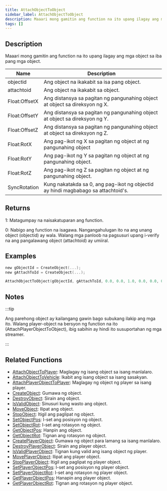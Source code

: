 ```yaml
---
title: AttachObjectToObject
sidebar_label: AttachObjectToObject
description: Maaari mong gamitin ang function na ito upang ilagay ang mga object sa iba pang mga object.
tags: []
---
```


## Description

Maaari mong gamitin ang function na ito upang ilagay ang mga object sa iba pang mga object.

| Name          | Description                                                             |
| ------------- | ----------------------------------------------------------------------- |
| objectid      | Ang object na ikakabit sa isa pang object.                                |
| attachtoid    | Ang object na ikakabit sa object.                                         |
| Float:OffsetX | Ang distansya sa pagitan ng pangunahing object at object sa direksyon ng X.|
| Float:OffsetY | Ang distansya sa pagitan ng pangunahing object at object sa direksyon ng Y.|
| Float:OffsetZ | Ang distansya sa pagitan ng pangunahing object at object sa direksyon ng Z.|
| Float:RotX    | Ang pag-ikot ng X sa pagitan ng object at ng pangunahing object           |
| Float:RotY    | Ang pag-ikot ng Y sa pagitan ng object at ng pangunahing object.          |
| Float:RotZ    | Ang pag-ikot ng Z sa pagitan ng object at ng pangunahing object.          |
| SyncRotation  | Kung nakatakda sa 0, ang pag-ikot ng objectid ay hindi magbabago sa attachtoid's.|

## Returns

1: Matagumpay na naisakatuparan ang function.

0: Nabigo ang function na isagawa. Nangangahulugan ito na ang unang object (objectid) ay wala. Walang mga panloob na pagsusuri upang i-verify na ang pangalawang object (attachtoid) ay umiiral.

## Examples

```c
new gObjectId = CreateObject(...);
new gAttachToId = CreateObject(...);

AttachObjectToObject(gObjectId, gAttachToId, 0.0, 0.0, 1.0, 0.0, 0.0, 0.0, 1);
```

## Notes

:::tip

Ang parehong object ay kailangang gawin bago subukang ilakip ang mga ito. Walang player-object na bersyon ng function na ito (AttachPlayerObjectToObject), ibig sabihin ay hindi ito susuportahan ng mga streamer.

:::

## Related Functions

- [AttachObjectToPlayer](AttachObjectToPlayer): Maglagay ng isang object sa isang manlalaro.
- [AttachObjectToVehicle](AttachObjectToVehicle): Ikabit ang isang object sa isang sasakyan.
- [AttachPlayerObjectToPlayer](AttachPlayerObjectToPlayer): Maglagay ng object ng player sa isang player.
- [CreateObject](CreateObject): Gumawa ng object.
- [DestroyObject](DestroyObject): Sirain ang object.
- [IsValidObject](IsValidObject): Sinusuri kung wasto ang object.
- [MoveObject](MoveObject): Ilipat ang object.
- [StopObject](StopObject): Itigil ang paglipat ng object.
- [SetObjectPos](SetObjectPos): I-set ang posisyon ng object.
- [SetObjectRot](SetObjectRot): I-set ang rotasyon ng object.
- [GetObjectPos](GetObjectPos): Hanpin ang object.
- [GetObjectRot](GetObjectRot): Tignan ang rotasyon ng object.
- [CreatePlayerObject](CreatePlayerObject): Gumawa ng object para lamang sa isang manlalaro.
- [DestroyPlayerObject](DestroyPlayerObject): Sirain ang player object.
- [IsValidPlayerObject](IsValidPlayerObject): Tignan kung valid ang isang object ng player.
- [MovePlayerObject](MovePlayerObject): Ilipat ang player object.
- [StopPlayerObject](StopPlayerObject): Itigil ang paglipat ng player object.
- [SetPlayerObjectPos](SetPlayerObjectPos): I-set ang posisyon ng player object.
- [SetPlayerObjectRot](SetPlayerObjectRot): I-set ang rotasyon ng player object.
- [GetPlayerObjectPos](GetPlayerObjectPos): Hanapin ang player object.
- [GetPlayerObjectRot](GetPlayerObjectRot): Tignan ang rotasyon ng player object.